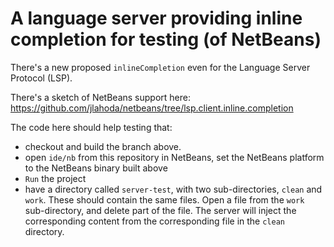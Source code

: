 A language server providing inline completion for testing (of NetBeans)
==========

There's a new proposed `inlineCompletion` even for the Language Server Protocol (LSP).

There's a sketch of NetBeans support here: https://github.com/jlahoda/netbeans/tree/lsp.client.inline.completion

The code here should help testing that:
- checkout and build the branch above.
- open `ide/nb` from this repository in NetBeans, set the NetBeans platform to the NetBeans binary built above
- `Run` the project
- have a directory called `server-test`, with two sub-directories, `clean` and `work`. These should contain the same files. Open a file from the `work` sub-directory, and delete part of the file. The server will inject the corresponding content from the corresponding file in the `clean` directory.
